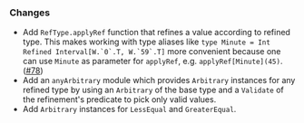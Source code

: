 ### Changes

* Add `RefType.applyRef` function that refines a value according to
  refined type. This makes working with type aliases like
  ``type Minute = Int Refined Interval[W.`0`.T, W.`59`.T]`` more
  convenient because one can use `Minute` as parameter for `applyRef`,
  e.g. `applyRef[Minute](45)`. ([#78])
* Add an `anyArbitrary` module which provides `Arbitrary` instances for
  any refined type by using an `Arbitrary` of the base type and a
  `Validate` of the refinement's predicate to pick only valid values.
* Add `Arbitrary` instances for `LessEqual` and `GreaterEqual`.

[#78]: https://github.com/fthomas/refined/issues/78
